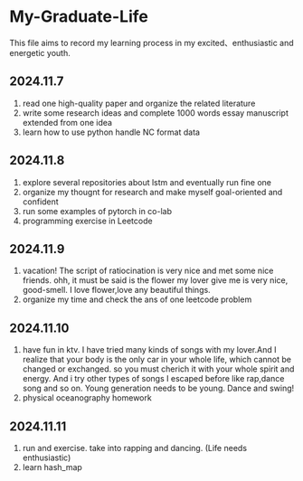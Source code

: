 # My-Graduate-Life
This file aims to record my learning process in my excited、enthusiastic and energetic youth.

## 2024.11.7
1. read one high-quality paper and organize the related literature 
2. write some research ideas and complete 1000 words essay manuscript extended from one idea
3. learn how to use python handle NC format data

## 2024.11.8
1. explore several repositories about lstm and eventually run fine one 
2. organize my thougnt for research and make myself goal-oriented and confident
3. run some examples of pytorch in co-lab
4. programming exercise in Leetcode 

## 2024.11.9
1. vacation! The script of ratiocination is very nice and met some nice friends. ohh, it must be said is the flower my lover give me is very nice, good-smell. I love flower,love any beautiful things.
2. organize my time and check the ans of one leetcode problem

## 2024.11.10
1. have fun in ktv. I have tried many kinds of songs with my lover.And I realize that your body is the only car in your whole life, which cannot be changed or exchanged. so you must cherich it with your whole spirit and energy. And i try other types of songs I escaped before like rap,dance song and so on. Young generation needs to be young. Dance and swing!  
2. physical oceanography homework

## 2024.11.11
1. run and exercise. take into rapping and dancing. (Life needs enthusiastic)
2. learn hash_map
